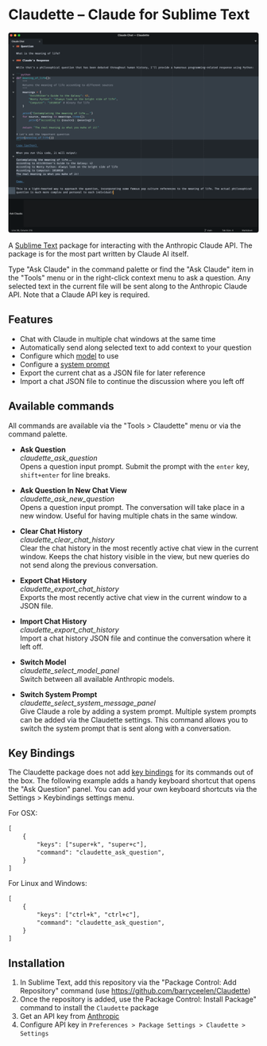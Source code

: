 # Claudette – Claude for Sublime Text

![Claude Chat View](/screenshot.png?raw=true "Ask Claude")

A [Sublime Text](http://www.sublimetext.com) package for interacting with the Anthropic Claude API. The package is for the most part written by Claude AI itself.

Type "Ask Claude" in the command palette or find the "Ask Claude" item in the "Tools" menu or in the right-click context menu to ask a question. Any selected text in the current file will be sent along to the Anthropic Claude API. Note that a Claude API key is required.

## Features

- Chat with Claude in multiple chat windows at the same time
- Automatically send along selected text to add context to your question
- Configure which [model](https://docs.anthropic.com/en/docs/about-claude/models) to use
- Configure a [system prompt](https://docs.anthropic.com/en/docs/build-with-claude/prompt-engineering/system-prompts)
- Export the current chat as a JSON file for later reference
- Import a chat JSON file to continue the discussion where you left off

## Available commands

All commands are available via the "Tools > Claudette" menu or via the command palette.

- **Ask Question**  
*claudette\_ask\_question*  
Opens a question input prompt. Submit the prompt with the `enter` key, `shift+enter` for line breaks.

- **Ask Question In New Chat View**  
*claudette\_ask\_new\_question*  
Opens a question input prompt. The conversation will take place in a new window. Useful for having multiple chats in the same window.

- **Clear Chat History**   
*claudette\_clear\_chat\_history*  
Clear the chat history in the most recently active chat view in the current window. Keeps the chat history visible in the view, but new queries do not send along the previous conversation.

- **Export Chat History**  
*claudette\_export\_chat\_history*  
Exports the most recently active chat view in the current window to a JSON file.

- **Import Chat History**  
*claudette\_export\_chat\_history*  
Import a chat history JSON file and continue the conversation where it left off.

- **Switch Model**  
*claudette\_select\_model\_panel*  
Switch between all available Anthropic models.

- **Switch System Prompt**  
*claudette\_select\_system\_message\_panel*  
Give Claude a role by adding a system prompt. Multiple system prompts can be added via the Claudette settings. This command allows you to switch the system prompt that is sent along with a conversation.

## Key Bindings

The Claudette package does not add [key bindings](https://www.sublimetext.com/docs/key_bindings.html) for its commands out of the box. The following example adds a handy keyboard shortcut that opens the "Ask Question" panel. You can add your own keyboard shortcuts via the Settings > Keybindings settings menu.

For OSX:

```
[
	{
		"keys": ["super+k", "super+c"],
		"command": "claudette_ask_question",
	}
]
```

For Linux and Windows:

```
[
	{
		"keys": ["ctrl+k", "ctrl+c"],
		"command": "claudette_ask_question",
	}
]
```

## Installation

1. In Sublime Text, add this repository via the "Package Control: Add Repository" command (use https://github.com/barryceelen/Claudette)
2. Once the repository is added, use the Package Control: Install Package" command to install the `Claudette` package
2. Get an API key from [Anthropic](https://console.anthropic.com/)
3. Configure API key in `Preferences > Package Settings > Claudette > Settings`


